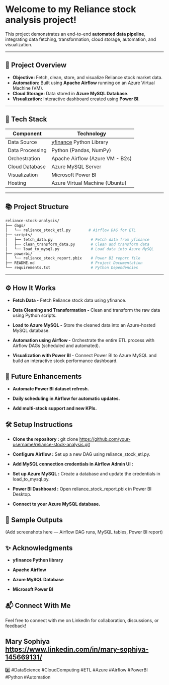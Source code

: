 # Welcome to my Reliance stock analysis project!  
This project demonstrates an end-to-end **automated data pipeline**, integrating data fetching, transformation, cloud storage, automation, and visualization.

---

## 🚀 Project Overview

- **Objective:** Fetch, clean, store, and visualize Reliance stock market data.
- **Automation:** Built using **Apache Airflow** running on an Azure Virtual Machine (VM).
- **Cloud Storage:** Data stored in **Azure MySQL Database**.
- **Visualization:** Interactive dashboard created using **Power BI**.

---

## 🔧 Tech Stack

| Component        | Technology                            |
|------------------|---------------------------------------|
| Data Source      | [yfinance](https://pypi.org/project/yfinance/) Python Library |
| Data Processing  | Python (Pandas, NumPy)                |
| Orchestration    | Apache Airflow (Azure VM - B2s)       |
| Cloud Database   | Azure MySQL Server                   |
| Visualization    | Microsoft Power BI                   |
| Hosting          | Azure Virtual Machine (Ubuntu)       |

---

## 📚 Project Structure

```bash
reliance-stock-analysis/
├── dags/
│   └── reliance_stock_etl.py        # Airflow DAG for ETL
├── scripts/
│   ├── fetch_data.py                 # Fetch data from yfinance
│   ├── clean_transform_data.py       # Clean and transform data
│   └── load_to_mysql.py              # Load data into Azure MySQL
├── powerbi/
│   └── reliance_stock_report.pbix    # Power BI report file
├── README.md                         # Project Documentation
└── requirements.txt                  # Python Dependencies
```
---
## ⚙️ How It Works
- **Fetch Data -**
Fetch Reliance stock data using yfinance.

- **Data Cleaning and Transformation -**
Clean and transform the raw data using Python scripts.

- **Load to Azure MySQL -**
Store the cleaned data into an Azure-hosted MySQL database.

- **Automation using Airflow -**
Orchestrate the entire ETL process with Airflow DAGs (scheduled and automated).

- **Visualization with Power BI -**
Connect Power BI to Azure MySQL and build an interactive stock performance dashboard.

## 📅 Future Enhancements
- **Automate Power BI dataset refresh.**

- **Daily scheduling in Airflow for automatic updates.**

- **Add multi-stock support and new KPIs.**

## 🛠️ Setup Instructions
- **Clone the repository :**
git clone https://github.com/your-username/reliance-stock-analysis.git

- **Configure Airflow :**
Set up a new DAG using reliance_stock_etl.py.

- **Add MySQL connection credentials in Airflow Admin UI :**

- **Set up Azure MySQL :**
Create a database and update the credentials in load_to_mysql.py.

- **Power BI Dashboard :**
Open reliance_stock_report.pbix in Power BI Desktop.

- **Connect to your Azure MySQL database.**

## 📸 Sample Outputs
(Add screenshots here — Airflow DAG runs, MySQL tables, Power BI report)

## ✨ Acknowledgments
- **yfinance Python library**

- **Apache Airflow**

- **Azure MySQL Database**

- **Microsoft Power BI**

## 📬 Connect With Me
Feel free to connect with me on LinkedIn for collaboration, discussions, or feedback!
## Mary Sophiya https://www.linkedin.com/in/mary-sophiya-145669131/

#️⃣ #DataScience #CloudComputing #ETL #Azure #Airflow #PowerBI #Python #Automation

